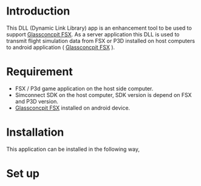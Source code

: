 # Introduction
This DLL (Dynamic Link Library) app is an enhancement tool to be used to support [Glassconcpit FSX](https://play.google.com/store/apps/details?id=com.donotspeak.GlassCockpitFSX&hl=en). As a server application this DLL is used to transmit flight simulation data from FSX or P3D installed on host computers to android application ( [Glassconcpit FSX](https://play.google.com/store/apps/details?id=com.donotspeak.GlassCockpitFSX&hl=en) ).

# Requirement
- FSX / P3d game application on the host side computer.
- Simconnect SDK on the host computer, SDK version is depend on FSX and P3D version.
- [Glassconcpit FSX](https://play.google.com/store/apps/details?id=com.donotspeak.GlassCockpitFSX&hl=en) installed on android device.

# Installation
This application can be installed in the following way,

# Set up
